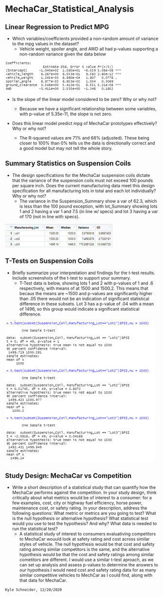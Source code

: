 # MechaCar_Statistical_Analysis

## Linear Regression to Predict MPG
* Which variables/coefficients provided a non-random amount of variance to the mpg values in the dataset?
     * Vehicle weight, spoiler angle, and AWD all had p-values supporting a non-random variance given the data below

![Deliverable1](deliverable1.PNG)

* Is the slope of the linear model considered to be zero? Why or why not?
     * Because we have a significant relationship between some variables, with p-value of 5.35e-11, the slope is not zero.

* Does this linear model predict mpg of MechaCar prototypes effectively? Why or why not?
     * The R-squared values are 71% and 68% (adjusted). These being closer to 100% than 0% tells us the data is directionally correct and a good model but may not tell the whole story.


## Summary Statistics on Suspension Coils
* The design specifications for the MechaCar suspension coils dictate that the variance of the suspension coils must not exceed 100 pounds per square inch. Does the current manufacturing data meet this design specification for all manufacturing lots in total and each lot individually? Why or why not?
     * The variance in the Suspension_Summary show a var of 62.3, which is less than the 100 pound exception, with lot_Summary showing lots 1 and 2 having a var 1 and 7.5 (in line w/ specs) and lot 3 having a var of 170 (not in line with specs).

![Deliverable2](deliverable2.PNG)

## T-Tests on Suspension Coils
* Briefly summarize your interpretation and findings for the t-test results. Include screenshots of the t-test to support your summary.
     * T-Test data is below, showing lots 1 and 2 with p-values of 1 and .6 respectively, with means of at 1500 and 1500.2. This means that becaus the means are ~1500 and p-values are significantly higher than .05 there would not be an indication of significant statistical difference in these subsets. Lot 3 has a p-value of .04 with a mean of 1496, so this group would indicate a significant statistical difference.
    
 ![Deliverable3](deliverable3.PNG)

## Study Design: MechaCar vs Competition
* Write a short description of a statistical study that can quantify how the MechaCar performs against the competition. In your study design, think critically about what metrics would be of interest to a consumer: for a few examples, cost, city or highway fuel efficiency, horse power, maintenance cost, or safety rating.
In your description, address the following questions:
What metric or metrics are you going to test?
What is the null hypothesis or alternative hypothesis?
What statistical test would you use to test the hypothesis? And why?
What data is needed to run the statistical test?
     * A statistical study of interest to consumers evaluativing competitors to MechaCar wouuld look at safety rating and cost across similar styles of vehicle. The null hypothesis would be that cost and safety rating among similar competitors is the same, and the alternative hypothesis would be that the cost and safety ratings among similar cometitors are different. I would use a similar t-test aproach, as we can set up analysis and assess p-values to determine the answers to our hypothesis.I would need cost and safety rating data for as many similar competitive vehicles to MechCar as I could find, along with that data for MechaCar.

```bash
Kyle Schneider, 12/20/2020
```

